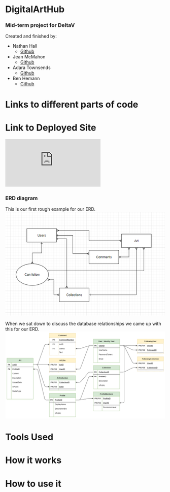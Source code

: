 
# DigitalArtHub
### Mid-term project for DeltaV   
Created and finished by:
- Nathan Hall 
    - [Github](https://github.com/Vavyo)
- Jean McMahon 
    - [Github](https://github.com/jmcia2020)
- Adara Townsends 
    - [Github](https://github.com/adard2002)
- Ben Hemann 
    - [Github](https://github.com/Kozer2)




# Links to different parts of code


# Link to Deployed Site
![Digital Art Hub](https://digitalarthub.azurewebsites.net/index.html)

### ERD diagram
This is our first rough example for our ERD.
![Diagram](assets/image.png)


When we sat down to discuss the database relationships we came up with this for our ERD.
![Diagram](assets/DigitalArtHubERD.png)




# Tools Used



# How it works




# How to use it
